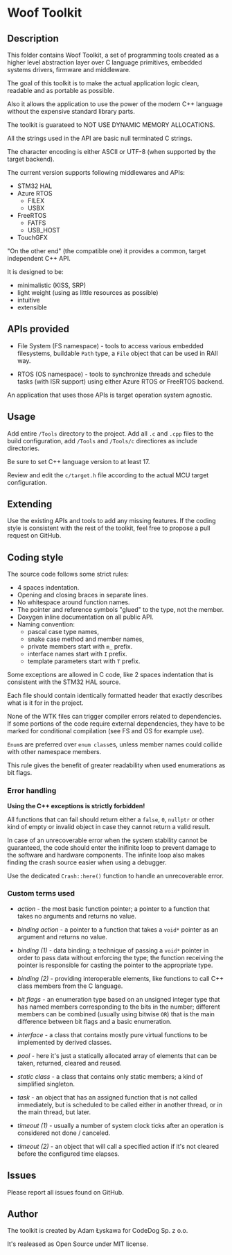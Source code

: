 # Woof Toolkit

## Description

This folder contains Woof Toolkit, a set of programming tools
created as a higher level abstraction layer over C language
primitives, embedded systems drivers, firmware and middleware.

The goal of this toolkit is to make the actual application
logic clean, readable and as portable as possible.

Also it allows the application to use the power of the modern
C++ language without the expensive standard library parts.

The toolkit is guarateed to NOT USE DYNAMIC MEMORY ALLOCATIONS.

All the strings used in the API are basic null terminated
C strings.

The character encoding is either ASCII or UTF-8
(when supported by the target backend).

The current version supports following middlewares and APIs:

- STM32 HAL
- Azure RTOS
  - FILEX
  - USBX
- FreeRTOS
  - FATFS
  - USB_HOST
- TouchGFX

"On the other end" (the compatible one) it provides a common,
target independent C++ API.

It is designed to be:

- minimalistic (KISS, SRP)
- light weight (using as little resources as possible)
- intuitive
- extensible

## APIs provided

- File System (FS namespace) - tools to access various embedded filesystems, buildable `Path` type, a `File` object that can be used in RAII way.

- RTOS (OS namespace) - tools to synchronize threads and schedule tasks (with ISR support) using either Azure RTOS or FreeRTOS backend.

An application that uses those APIs is target operation
system agnostic.

## Usage

Add entire `/Tools` directory to the project. Add all
`.c` and `.cpp` files to the build configuration, add
`/Tools` and `/Tools/c` directiores as include directories.

Be sure to set C++ language version to at least 17.

Review and edit the `c/target.h` file according to the actual
MCU target configuration.

## Extending

Use the existing APIs and tools to add any missing features.
If the coding style is consistent with the rest of the toolkit,
feel free to propose a pull request on GitHub.

## Coding style

The source code follows some strict rules:

- 4 spaces indentation.
- Opening and closing braces in separate lines.
- No whitespace around function names.
- The pointer and reference symbols "glued" to the type,
  not the member.
- Doxygen inline documentation on all public API.
- Naming convention:
  - pascal case type names,
  - snake case method and member names,
  - private members start with `m_` prefix.
  - interface names start with `I` prefix.
  - template parameters start with `T` prefix.

Some exceptions are allowed in C code, like 2 spaces
indentation that is consistent with the STM32 HAL source.

Each file should contain identically formatted header that
exactly describes what is it for in the project.

None of the WTK files can trigger compiler errors related to dependencies. If some portions of the code require external dependencies, they have to be marked for conditional compilation (see FS and OS for example use).

`Enum`s are preferred over `enum class`es, unless member names could collide with other namespace members.

This rule gives the benefit of greater readability when
used enumerations as bit flags.

### Error handling

**Using the C++ exceptions is strictly forbidden!**

All functions that can fail should return either a `false`, `0`, `nullptr` or other kind of empty or invalid object in case they cannot return a valid result.

In case of an unrecoverable error when the system stability cannot be guaranteed, the code should enter the inifinite loop to prevent damage to the software and hardware components. The infinite loop also makes finding the crash source easier when using a debugger.

Use the dedicated `Crash::here()` function to handle an unrecoverable error.

### Custom terms used

- *action* - the most basic function pointer; a pointer to a function that takes no arguments and returns no value.

- *binding action* - a pointer to a function that takes a `void*` pointer as an argument and returns no value.

- *binding (1)* - data binding; a technique of passing a `void*` pointer in order to pass data without enforcing the type; the function receiving the pointer is responsible for casting the pointer to the appropriate type.

- *binding (2)* - providing interoperable elements, like functions to call C++ class members from the C language.

- *bit flags* - an enumeration type based on an unsigned integer type that has named members corresponding to the bits in the number; different members can be combined (usually using bitwise `OR`) that is the main difference between bit flags and a basic enumeration.

- *interface* - a class that contains mostly pure virtual functions to be implemented by derived classes.

- *pool* - here it's just a statically allocated array of elements that can be taken, returned, cleared and reused.

- *static class* - a class that contains only static members; a kind of simplified singleton.

- *task* - an object that has an assigned function that is not called immediately, but is scheduled to be called either in another thread, or in the main thread, but later.

- *timeout (1)* - usually a number of system clock ticks after an operation is considered not done / canceled.

- *timeout (2)* - an object that will call a specified action if it's not cleared before the configured time elapses.

## Issues

Please report all issues found on GitHub.

## Author

The toolkit is created by Adam Łyskawa for CodeDog Sp. z o.o.

It's realeased as Open Source under MIT license.
